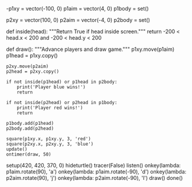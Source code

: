 -p1xy = vector(-100, 0)
p1aim = vector(4, 0)
p1body = set()

p2xy = vector(100, 0)
p2aim = vector(-4, 0)
p2body = set()


def inside(head):
    """Return True if head inside screen."""
    return -200 < head.x < 200 and -200 < head.y < 200


def draw():
    """Advance players and draw game."""
    p1xy.move(p1aim)
    p1head = p1xy.copy()

    p2xy.move(p2aim)
    p2head = p2xy.copy()

    if not inside(p1head) or p1head in p2body:
        print('Player blue wins!')
        return

    if not inside(p2head) or p2head in p1body:
        print('Player red wins!')
        return

    p1body.add(p1head)
    p2body.add(p2head)

    square(p1xy.x, p1xy.y, 3, 'red')
    square(p2xy.x, p2xy.y, 3, 'blue')
    update()
    ontimer(draw, 50)


setup(420, 420, 370, 0)
hideturtle()
tracer(False)
listen()
onkey(lambda: p1aim.rotate(90), 'a')
onkey(lambda: p1aim.rotate(-90), 'd')
onkey(lambda: p2aim.rotate(90), 'j')
onkey(lambda: p2aim.rotate(-90), 'l')
draw()
done()
